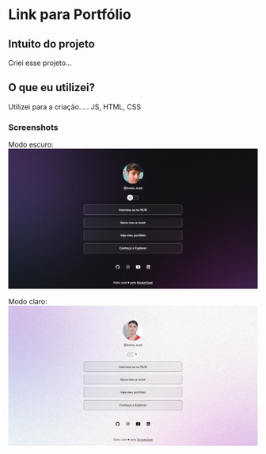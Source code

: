 # Link para Portfólio

## Intuito do projeto
Criei esse projeto...

## O que eu utilizei?
Utilizei para a criação..... JS, HTML, CSS


### Screenshots

Modo escuro:
<img src="./assets/images/portifolio_dark.png" 
 alt="Perfil image">

 Modo claro:
 <img src="./assets/images/portifolio_light.png" 
 alt="Perfil image">